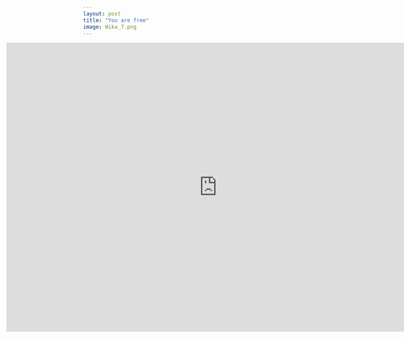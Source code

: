 ```yaml
---
layout: post
title: "You are free"
image: Wika_7.png
---
```


<iframe class="featured image" frameborder="0" src="https://itch.io/embed-upload/7442446?color=333333" allowfullscreen="" width="960" height="660" style=" margin-left: -175px !important; ">Play You Are Free on itch.io</a></iframe>
